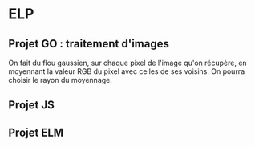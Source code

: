 # ELP

## Projet GO : traitement d'images

On fait du flou gaussien, sur chaque pixel de l'image qu'on récupère, en moyennant la valeur RGB du pixel avec celles de ses voisins. On pourra choisir le rayon du moyennage.

## Projet JS

## Projet ELM
